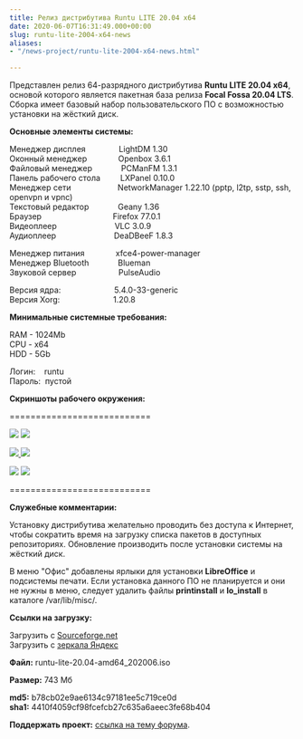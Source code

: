 ```yaml
---
title: Релиз дистрибутива Runtu LITE 20.04 х64
date: 2020-06-07T16:31:49.000+00:00
slug: runtu-lite-2004-x64-news
aliases:
- "/news-project/runtu-lite-2004-x64-news.html"

---
```

Представлен релиз 64-разрядного дистрибутива **Runtu LITE 20.04 х64**, основой которого является пакетная база релиза **Focal Fossa 20.04 LTS**. Сборка имеет базовый набор пользовательского ПО с возможностью установки на жёсткий диск.  
<!--more-->

**Основные элементы системы:**

Менеджер дисплея               LightDM 1.30  
Оконный менеджер              Openbox 3.6.1  
Файловый менеджер             PCManFM 1.3.1  
Панель рабочего стола         LXPanel 0.10.0  
Менеджер сети                     NetworkManager 1.22.10 (pptp, l2tp, sstp, ssh, openvpn и vpnc)  
Текстовый редактор             Geany 1.36  
Браузер                                Firefox 77.0.1  
Видеоплеер                          VLC 3.0.9  
Аудиоплеер                          DeaDBeeF 1.8.3

Менеджер питания              xfce4-power-manager  
Менеджер Bluetooth             Blueman  
Звуковой сервер                   PulseAudio

Версия ядра:                        5.4.0-33-generic  
Версия Xorg:                        1.20.8

**Минимальные системные требования:**

RAM - 1024Mb  
CPU - x64  
HDD - 5Gb

Логин:    runtu  
Пароль:  пустой

**Скриншоты рабочего окружения:**

===========================

[![](http://lostpic.net/images/2020/06/07/9f8dd15be617b9fd23060b2f96f13442.th.png)](http://lostpic.net/image/o6UL)       [![](http://lostpic.net/images/2020/06/07/afe76c6e057f42a45baee7abf4c375f7.th.png)](http://lostpic.net/image/o6UO)

[![](http://lostpic.net/images/2020/06/07/51742283c432e482bcc474cec41b0355.th.png)       ](http://lostpic.net/image/o6U2)[![](http://lostpic.net/images/2020/06/07/87a6881bcaa97dbf324770c25a58cda9.th.png)](http://lostpic.net/image/o6U4)

[![](http://lostpic.net/images/2020/06/07/6be7fb9a837136988247ffd42d4fe407.th.png)](http://lostpic.net/image/o6Us)       [![](http://lostpic.net/images/2020/06/07/2e09f91d33f09a0439696278f990fbe2.th.png)](http://lostpic.net/image/o6Ux)

===========================

**Служебные комментарии:**

Установку дистрибутива желательно проводить без доступа к Интернет, чтобы сократить время на загрузку списка пакетов в доступных репозиториях. Обновление производить после установки системы на жёсткий диск.

В меню "Офис" добавлены ярлыки для установки **LibreOffice** и подсистемы печати. Если установка данного ПО не планируется и они не нужны в меню, следует удалить файлы **printinstall** и **lo_install** в каталоге /var/lib/misc/.

**Ссылки на загрузку:**

Загрузить с [Sourceforge.net](https://sourceforge.net/projects/runtu/files/runtu%2020.04/LITE/runtu-lite-20.04-amd64_202006.iso/download)  
Загрузить с [зеркала Яндекс](https://mirror.yandex.ru/runtu/runtu%2020.04/LITE/runtu-lite-20.04-amd64_202006.iso)

**Файл:** runtu-lite-20.04-amd64_202006.iso

**Размер:** 743 Мб

**md5:** b78cb02e9ae6134c97181ee5c719ce0d  
**sha1:** 4410f4059cf98fcefcb27c635a6aeec3fe68b404

**Поддержать проект:** [ссылка на тему форума](http://forum.runtu.org/index.php/topic,188.0.html).